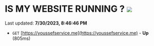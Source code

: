 # IS MY WEBSITE RUNNING ? [![](https://img.shields.io/static/v1?label=Sponsor&message=%E2%9D%A4&logo=GitHub&color=%23fe8e86)](https://github.com/sponsors/<username>)

Last updated: **7/30/2023, 8:46:46 PM**

- `GET` [https://youssefservice.me](https://youssefservice.me) - **Up** (805ms)
